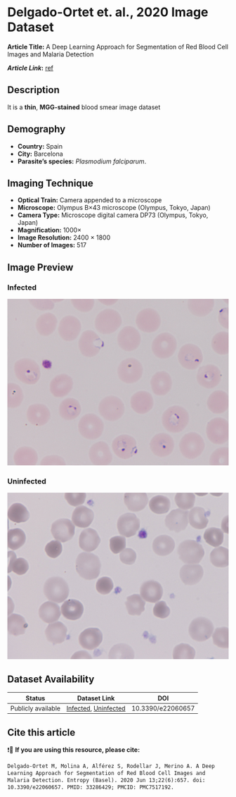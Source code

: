 # **Delgado-Ortet et. al., 2020 Image Dataset**  
**Article Title:** A Deep Learning Approach for Segmentation of Red Blood Cell Images and Malaria Detection

**_Article Link_:** [ref](https://pubmed.ncbi.nlm.nih.gov/33286429/)

## **Description**
It is a **thin**, **MGG-stained** blood smear image dataset 

## **Demography**
+ **Country:** Spain
+ **City:** Barcelona
+ **Parasite’s species:** _Plasmodium falciparum_.


## **Imaging Technique**
+ **Optical Train:** Camera appended to a microscope
+ **Microscope:** Olympus B×43 microscope (Olympus, Tokyo, Japan)
+ **Camera Type:** Microscope digital camera DP73 (Olympus, Tokyo, Japan)
+ **Magnification:** 1000×
+ **Image Resolution:** 2400 × 1800
+ **Number of Images:** 517


## **Image Preview**
### **Infected**
![Figure Delgado](https://github.com/ItunuIsewon/Malaria-Blood-Smear-Images/blob/main/Images/Thin%20Blood%20Smears/Delgado-Ortet%20et%20al..jpg) 
### **Uninfected**
![Figure Del_Un](https://github.com/ItunuIsewon/Malaria-Blood-Smear-Images/blob/main/Images/Thin%20Blood%20Smears/Delgado-Ortet%20Uninfected.jpg)


## **Dataset Availability**
|**Status**|**Dataset Link**|**DOI**|
|:---:|:---:|:---:|
|Publicly available| [Infected](https://data.mendeley.com/datasets/2v6h4j48cx/1), [Uninfected](https://data.mendeley.com/datasets/c37wnbbd3c/1)| 10.3390/e22060657|


## **Cite this article**
❗🛑 **If you are using this resource, please cite:** 
```
Delgado-Ortet M, Molina A, Alférez S, Rodellar J, Merino A. A Deep Learning Approach for Segmentation of Red Blood Cell Images and Malaria Detection. Entropy (Basel). 2020 Jun 13;22(6):657. doi: 10.3390/e22060657. PMID: 33286429; PMCID: PMC7517192.
```
